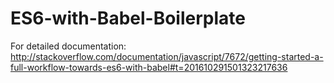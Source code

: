 # ES6-with-Babel-Boilerplate

For detailed documentation:
http://stackoverflow.com/documentation/javascript/7672/getting-started-a-full-workflow-towards-es6-with-babel#t=201610291501323217636
